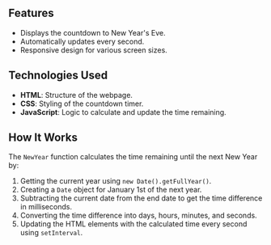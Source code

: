 ## Features

- Displays the countdown to New Year's Eve.
- Automatically updates every second.
- Responsive design for various screen sizes.

## Technologies Used

- **HTML**: Structure of the webpage.
- **CSS**: Styling of the countdown timer.
- **JavaScript**: Logic to calculate and update the time remaining.

## How It Works

The `NewYear` function calculates the time remaining until the next New Year by:

1. Getting the current year using `new Date().getFullYear()`.
2. Creating a `Date` object for January 1st of the next year.
3. Subtracting the current date from the end date to get the time difference in milliseconds.
4. Converting the time difference into days, hours, minutes, and seconds.
5. Updating the HTML elements with the calculated time every second using `setInterval`.
